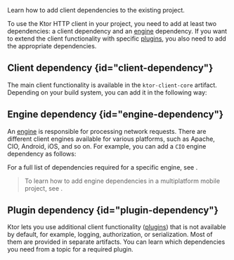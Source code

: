 [//]: # (title: Adding client dependencies)

<excerpt>Learn how to add client dependencies to the existing project.</excerpt>

To use the Ktor HTTP client in your project, you need to add at least two dependencies: a client dependency and an [engine](http-client_engines.md) dependency. If you want to extend the client functionality with specific [plugins](http-client_plugins.md), you also need to add the appropriate dependencies.

## Client dependency {id="client-dependency"}
The main client functionality is available in the `ktor-client-core` artifact. Depending on your build system, you can add it in the following way:
<var name="artifact_name" value="ktor-client-core"/>
<include src="lib.xml" include-id="add_ktor_artifact"/>


## Engine dependency {id="engine-dependency"}
An [engine](http-client_engines.md) is responsible for processing network requests. There are different client engines available for various platforms, such as Apache, CIO, Android, iOS, and so on. For example, you can add a `CIO` engine dependency as follows:
<var name="artifact_name" value="ktor-client-cio"/>
<include src="lib.xml" include-id="add_ktor_artifact"/>

For a full list of dependencies required for a specific engine, see [](http-client_engines.md#dependencies).

> To learn how to add engine dependencies in a multiplatform mobile project, see [](getting_started_ktor_client_multiplatform_mobile.md#ktor-dependencies).

## Plugin dependency {id="plugin-dependency"}
Ktor lets you use additional client functionality ([plugins](http-client_plugins.md)) that is not available by default, for example, logging, authorization, or serialization. Most of them are provided in separate artifacts. You can learn which dependencies you need from a topic for a required plugin.